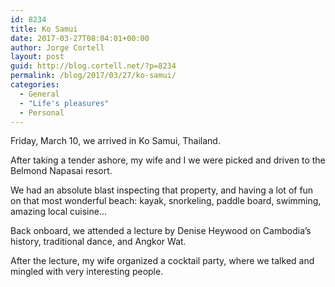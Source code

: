 ```yaml
---
id: 8234
title: Ko Samui
date: 2017-03-27T08:04:01+00:00
author: Jorge Cortell
layout: post
guid: http://blog.cortell.net/?p=8234
permalink: /blog/2017/03/27/ko-samui/
categories:
  - General
  - "Life's pleasures"
  - Personal
---
```

Friday, March 10, we arrived in Ko Samui, Thailand.
  
After taking a tender ashore, my wife and I we were picked and driven to the Belmond Napasai resort.

We had an absolute blast inspecting that property, and having a lot of fun on that most wonderful beach: kayak, snorkeling, paddle board, swimming, amazing local cuisine...

Back onboard, we attended a lecture by Denise Heywood on Cambodia’s history, traditional dance, and Angkor Wat.

After the lecture, my wife organized a cocktail party, where we talked and mingled with very interesting people.
